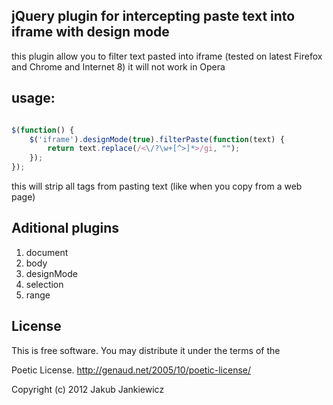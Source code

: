 ## jQuery plugin for intercepting paste text into iframe with design mode

this plugin allow you to filter text pasted into iframe (tested on latest
Firefox and Chrome and Internet  8) it will not work in Opera

## usage:

```javascript

$(function() {
	$('iframe').designMode(true).filterPaste(function(text) {
		return text.replace(/<\/?\w+[^>]*>/gi, "");
	});
});
```

this will strip all tags from pasting text (like when you copy from a web page)

## Aditional plugins

1. document
2. body
3. designMode
4. selection
5. range

## License

This is free software. You may distribute it under the terms of the

Poetic License. http://genaud.net/2005/10/poetic-license/

Copyright (c) 2012 Jakub Jankiewicz

